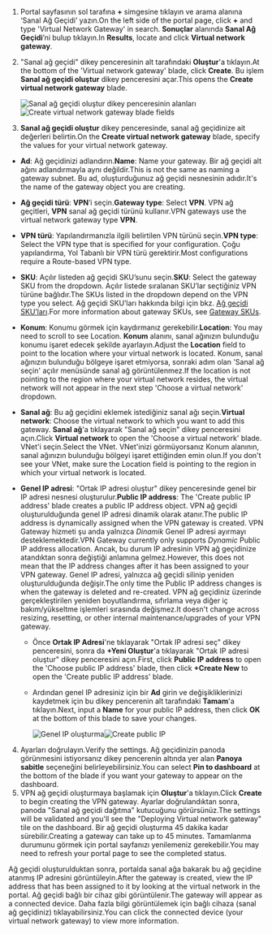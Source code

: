 1. <span data-ttu-id="9cc34-101">Portal sayfasının sol tarafına **+** simgesine tıklayın ve arama alanına ‘Sanal Ağ Geçidi’ yazın.</span><span class="sxs-lookup"><span data-stu-id="9cc34-101">On the left side of the portal page, click **+** and type 'Virtual Network Gateway' in search.</span></span> <span data-ttu-id="9cc34-102">**Sonuçlar** alanında **Sanal Ağ Geçidi**’ni bulup tıklayın.</span><span class="sxs-lookup"><span data-stu-id="9cc34-102">In **Results**, locate and click **Virtual network gateway**.</span></span>
2. <span data-ttu-id="9cc34-103">"Sanal ağ geçidi" dikey penceresinin alt tarafındaki **Oluştur**'a tıklayın.</span><span class="sxs-lookup"><span data-stu-id="9cc34-103">At the bottom of the 'Virtual network gateway' blade, click **Create**.</span></span> <span data-ttu-id="9cc34-104">Bu işlem **Sanal ağ geçidi oluştur** dikey penceresini açar.</span><span class="sxs-lookup"><span data-stu-id="9cc34-104">This opens the **Create virtual network gateway** blade.</span></span>

    <span data-ttu-id="9cc34-105">![Sanal ağ geçidi oluştur dikey penceresinin alanları](./media/vpn-gateway-add-gw-s2s-rm-portal-include/vnet_gw.png "Yeni ağ geçidi")</span><span class="sxs-lookup"><span data-stu-id="9cc34-105">![Create virtual network gateway blade fields](./media/vpn-gateway-add-gw-s2s-rm-portal-include/vnet_gw.png "New gateway")</span></span>

3. <span data-ttu-id="9cc34-106">**Sanal ağ geçidi oluştur** dikey penceresinde, sanal ağ geçidinize ait değerleri belirtin.</span><span class="sxs-lookup"><span data-stu-id="9cc34-106">On the **Create virtual network gateway** blade, specify the values for your virtual network gateway.</span></span>

  - <span data-ttu-id="9cc34-107">**Ad**: Ağ geçidinizi adlandırın.</span><span class="sxs-lookup"><span data-stu-id="9cc34-107">**Name**: Name your gateway.</span></span> <span data-ttu-id="9cc34-108">Bir ağ geçidi alt ağını adlandırmayla aynı değildir.</span><span class="sxs-lookup"><span data-stu-id="9cc34-108">This is not the same as naming a gateway subnet.</span></span> <span data-ttu-id="9cc34-109">Bu ad, oluşturduğunuz ağ geçidi nesnesinin adıdır.</span><span class="sxs-lookup"><span data-stu-id="9cc34-109">It's the name of the gateway object you are creating.</span></span>
  - <span data-ttu-id="9cc34-110">**Ağ geçidi türü**: **VPN**’i seçin.</span><span class="sxs-lookup"><span data-stu-id="9cc34-110">**Gateway type**: Select **VPN**.</span></span> <span data-ttu-id="9cc34-111">VPN ağ geçitleri, **VPN** sanal ağ geçidi türünü kullanır.</span><span class="sxs-lookup"><span data-stu-id="9cc34-111">VPN gateways use the virtual network gateway type **VPN**.</span></span> 
  - <span data-ttu-id="9cc34-112">**VPN türü**: Yapılandırmanızla ilgili belirtilen VPN türünü seçin.</span><span class="sxs-lookup"><span data-stu-id="9cc34-112">**VPN type**: Select the VPN type that is specified for your configuration.</span></span> <span data-ttu-id="9cc34-113">Çoğu yapılandırma, Yol Tabanlı bir VPN türü gerektirir.</span><span class="sxs-lookup"><span data-stu-id="9cc34-113">Most configurations require a Route-based VPN type.</span></span>
  - <span data-ttu-id="9cc34-114">**SKU**: Açılır listeden ağ geçidi SKU’sunu seçin.</span><span class="sxs-lookup"><span data-stu-id="9cc34-114">**SKU**: Select the gateway SKU from the dropdown.</span></span> <span data-ttu-id="9cc34-115">Açılır listede sıralanan SKU’lar seçtiğiniz VPN türüne bağlıdır.</span><span class="sxs-lookup"><span data-stu-id="9cc34-115">The SKUs listed in the dropdown depend on the VPN type you select.</span></span> <span data-ttu-id="9cc34-116">Ağ geçidi SKU’ları hakkında bilgi için bkz. [Ağ geçidi SKU’ları](../articles/vpn-gateway/vpn-gateway-about-vpn-gateway-settings.md#gwsku).</span><span class="sxs-lookup"><span data-stu-id="9cc34-116">For more information about gateway SKUs, see [Gateway SKUs](../articles/vpn-gateway/vpn-gateway-about-vpn-gateway-settings.md#gwsku).</span></span>
  - <span data-ttu-id="9cc34-117">**Konum**: Konumu görmek için kaydırmanız gerekebilir.</span><span class="sxs-lookup"><span data-stu-id="9cc34-117">**Location**: You may need to scroll to see Location.</span></span> <span data-ttu-id="9cc34-118">**Konum** alanını, sanal ağınızın bulunduğu konumu işaret edecek şekilde ayarlayın.</span><span class="sxs-lookup"><span data-stu-id="9cc34-118">Adjust the **Location** field to point to the location where your virtual network is located.</span></span> <span data-ttu-id="9cc34-119">Konum, sanal ağınızın bulunduğu bölgeye işaret etmiyorsa, sonraki adım olan 'Sanal ağ seçin' açılır menüsünde sanal ağ görüntülenmez.</span><span class="sxs-lookup"><span data-stu-id="9cc34-119">If the location is not pointing to the region where your virtual network resides, the virtual network will not appear in the next step 'Choose a virtual network' dropdown.</span></span>
  - <span data-ttu-id="9cc34-120">**Sanal ağ**: Bu ağ geçidini eklemek istediğiniz sanal ağı seçin.</span><span class="sxs-lookup"><span data-stu-id="9cc34-120">**Virtual network**: Choose the virtual network to which you want to add this gateway.</span></span> <span data-ttu-id="9cc34-121">**Sanal ağ**'a tıklayarak "Sanal ağ seçin" dikey penceresini açın.</span><span class="sxs-lookup"><span data-stu-id="9cc34-121">Click **Virtual network** to open the 'Choose a virtual network' blade.</span></span> <span data-ttu-id="9cc34-122">VNet'i seçin.</span><span class="sxs-lookup"><span data-stu-id="9cc34-122">Select the VNet.</span></span> <span data-ttu-id="9cc34-123">VNet'inizi görmüyorsanız Konum alanının, sanal ağınızın bulunduğu bölgeyi işaret ettiğinden emin olun.</span><span class="sxs-lookup"><span data-stu-id="9cc34-123">If you don't see your VNet, make sure the Location field is pointing to the region in which your virtual network is located.</span></span>
  - <span data-ttu-id="9cc34-124">**Genel IP adresi**: "Ortak IP adresi oluştur" dikey penceresinde genel bir IP adresi nesnesi oluşturulur.</span><span class="sxs-lookup"><span data-stu-id="9cc34-124">**Public IP address**: The 'Create public IP address' blade creates a public IP address object.</span></span> <span data-ttu-id="9cc34-125">VPN ağ geçidi oluşturulduğunda genel IP adresi dinamik olarak atanır.</span><span class="sxs-lookup"><span data-stu-id="9cc34-125">The public IP address is dynamically assigned when the VPN gateway is created.</span></span> <span data-ttu-id="9cc34-126">VPN Gateway hizmeti şu anda yalnızca *Dinamik* Genel IP adresi ayırmayı desteklemektedir.</span><span class="sxs-lookup"><span data-stu-id="9cc34-126">VPN Gateway currently only supports *Dynamic* Public IP address allocation.</span></span> <span data-ttu-id="9cc34-127">Ancak, bu durum IP adresinin VPN ağ geçidinize atandıktan sonra değiştiği anlamına gelmez.</span><span class="sxs-lookup"><span data-stu-id="9cc34-127">However, this does not mean that the IP address changes after it has been assigned to your VPN gateway.</span></span> <span data-ttu-id="9cc34-128">Genel IP adresi, yalnızca ağ geçidi silinip yeniden oluşturulduğunda değişir.</span><span class="sxs-lookup"><span data-stu-id="9cc34-128">The only time the Public IP address changes is when the gateway is deleted and re-created.</span></span> <span data-ttu-id="9cc34-129">VPN ağ geçidiniz üzerinde gerçekleştirilen yeniden boyutlandırma, sıfırlama veya diğer iç bakım/yükseltme işlemleri sırasında değişmez.</span><span class="sxs-lookup"><span data-stu-id="9cc34-129">It doesn't change across resizing, resetting, or other internal maintenance/upgrades of your VPN gateway.</span></span>

    - <span data-ttu-id="9cc34-130">Önce **Ortak IP Adresi**'ne tıklayarak "Ortak IP adresi seç" dikey penceresini, sonra da **+Yeni Oluştur**'a tıklayarak "Ortak IP adresi oluştur" dikey penceresini açın.</span><span class="sxs-lookup"><span data-stu-id="9cc34-130">First, click **Public IP address** to open the 'Choose public IP address' blade, then click **+Create New** to open the 'Create public IP address' blade.</span></span>
    - <span data-ttu-id="9cc34-131">Ardından genel IP adresiniz için bir **Ad** girin ve değişikliklerinizi kaydetmek için bu dikey pencerenin alt tarafındaki **Tamam**'a tıklayın.</span><span class="sxs-lookup"><span data-stu-id="9cc34-131">Next, input a **Name** for your public IP address, then click **OK** at the bottom of this blade to save your changes.</span></span>

      <span data-ttu-id="9cc34-132">![Genel IP oluşturma](./media/vpn-gateway-add-gw-s2s-rm-portal-include/pip.png "PIP oluşturma")</span><span class="sxs-lookup"><span data-stu-id="9cc34-132">![Create public IP](./media/vpn-gateway-add-gw-s2s-rm-portal-include/pip.png "Create PIP")</span></span>

4. <span data-ttu-id="9cc34-133">Ayarları doğrulayın.</span><span class="sxs-lookup"><span data-stu-id="9cc34-133">Verify the settings.</span></span> <span data-ttu-id="9cc34-134">Ağ geçidinizin panoda görünmesini istiyorsanız dikey pencerenin altında yer alan **Panoya sabitle** seçeneğini belirleyebilirsiniz.</span><span class="sxs-lookup"><span data-stu-id="9cc34-134">You can select **Pin to dashboard** at the bottom of the blade if you want your gateway to appear on the dashboard.</span></span> 
5. <span data-ttu-id="9cc34-135">VPN ağ geçidi oluşturmaya başlamak için **Oluştur**'a tıklayın.</span><span class="sxs-lookup"><span data-stu-id="9cc34-135">Click **Create** to begin creating the VPN gateway.</span></span> <span data-ttu-id="9cc34-136">Ayarlar doğrulandıktan sonra, panoda "Sanal ağ geçidi dağıtma" kutucuğunu görürsünüz.</span><span class="sxs-lookup"><span data-stu-id="9cc34-136">The settings will be validated and you'll see the "Deploying Virtual network gateway" tile on the dashboard.</span></span> <span data-ttu-id="9cc34-137">Bir ağ geçidi oluşturma 45 dakika kadar sürebilir.</span><span class="sxs-lookup"><span data-stu-id="9cc34-137">Creating a gateway can take up to 45 minutes.</span></span> <span data-ttu-id="9cc34-138">Tamamlanma durumunu görmek için portal sayfanızı yenilemeniz gerekebilir.</span><span class="sxs-lookup"><span data-stu-id="9cc34-138">You may need to refresh your portal page to see the completed status.</span></span>

<span data-ttu-id="9cc34-139">Ağ geçidi oluşturulduktan sonra, portalda sanal ağa bakarak bu ağ geçidine atanmış IP adresini görüntüleyin.</span><span class="sxs-lookup"><span data-stu-id="9cc34-139">After the gateway is created, view the IP address that has been assigned to it by looking at the virtual network in the portal.</span></span> <span data-ttu-id="9cc34-140">Ağ geçidi bağlı bir cihaz gibi görüntülenir.</span><span class="sxs-lookup"><span data-stu-id="9cc34-140">The gateway will appear as a connected device.</span></span> <span data-ttu-id="9cc34-141">Daha fazla bilgi görüntülemek için bağlı cihaza (sanal ağ geçidiniz) tıklayabilirsiniz.</span><span class="sxs-lookup"><span data-stu-id="9cc34-141">You can click the connected device (your virtual network gateway) to view more information.</span></span>